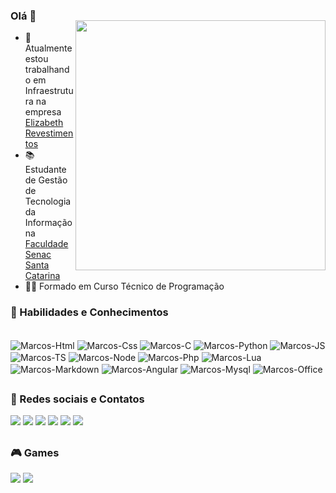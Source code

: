 <img style="margin-top: 40px;" align="right" width="400px" src="https://media.giphy.com/media/ASd0Ukj0y3qMM/giphy.gif">

### Olá 👋

- 🔭 Atualmente estou trabalhando em Infraestrutura na empresa <a href="https://elizabethrevestimentos.com.br/pt/">Elizabeth Revestimentos</a>
- 📚 Estudante de Gestão de Tecnologia da Informação na <a href="https://www.sc.senac.br/">Faculdade Senac Santa Catarina</a>
- 👨‍🎓 Formado em Curso Técnico de Programação

 <!-- <div>
  <a href="https://github.com/marcosquadros">
  <img height="180em" src="https://github-readme-stats.vercel.app/api/top-langs/?username=marcosquadros&layout=compact&langs_count=7&theme=dracula"/>
</div> -->
  
###

  
### 🚀 Habilidades e Conhecimentos
<div><br>
  <img align="center" alt="Marcos-Html" src="https://img.shields.io/badge/HTML-239120?style=for-the-badge&logo=html5&logoColor=white">
  <img align="center" alt="Marcos-Css" src="https://img.shields.io/badge/CSS-239120?&style=for-the-badge&logo=css3&logoColor=white">
  <img align="center" alt="Marcos-C" src="https://img.shields.io/badge/C%23-239120?style=for-the-badge&logo=c-sharp&logoColor=white">
  <img align="center" alt="Marcos-Python" src="https://img.shields.io/badge/Python-3776AB?style=for-the-badge&logo=python&logoColor=white">
  <img align="center" alt="Marcos-JS" src="https://img.shields.io/badge/JavaScript-F7DF1E?style=for-the-badge&logo=javascript&logoColor=black">
  <img align="center" alt="Marcos-TS" src="https://img.shields.io/badge/TypeScript-007ACC?style=for-the-badge&logo=typescript&logoColor=white">
  <img align="center" alt="Marcos-Node" src="https://img.shields.io/badge/Node.js-43853D?style=for-the-badge&logo=node.js&logoColor=white">
  <img align="center" alt="Marcos-Php" src="https://img.shields.io/badge/PHP-777BB4?style=for-the-badge&logo=php&logoColor=white">
  <img align="center" alt="Marcos-Lua" src="https://img.shields.io/badge/Lua-2C2D72?style=for-the-badge&logo=lua&logoColor=white">
  <img align="center" alt="Marcos-Markdown" src="https://img.shields.io/badge/Markdown-000000?style=for-the-badge&logo=markdown&logoColor=white">
  <img align="center" alt="Marcos-Angular" src="https://img.shields.io/badge/Angular-DD0031?style=for-the-badge&logo=angular&logoColor=white">                                     <img align="center" alt="Marcos-Mysql" src="https://img.shields.io/badge/MySQL-00000F?style=for-the-badge&logo=mysql&logoColor=white">
  <img align="center" alt="Marcos-Office" src="https://img.shields.io/badge/Microsoft_Office-D83B01?style=for-the-badge&logo=microsoft-office&logoColor=white">
</div>

  
##
 
 ### 📱 Redes sociais e Contatos
<div> 
  <a href="https://instagram.com/_marcos048" target="_blank"><img src="https://img.shields.io/badge/-Instagram-%23E4405F?style=for-the-badge&logo=instagram&logoColor=white" target="_blank"></a>
  <a href="https://www.twitter.com/_marcos_quadros/" target="_blank"><img src="https://img.shields.io/badge/Twitter-1DA1F2?style=for-the-badge&logo=twitter&logoColor=white" target="_blank"></a> 
 	<a href="https://www.twitch.tv/katiiaau" target="_blank"><img src="https://img.shields.io/badge/Twitch-9146FF?style=for-the-badge&logo=twitch&logoColor=white" target="_blank"></a>
  <a href = "mailto:mvquadrosdarosa@gmail.com"><img src="https://img.shields.io/badge/-Gmail-%23333?style=for-the-badge&logo=gmail&logoColor=white" target="_blank"></a>
  <a href = "mailto:marcos.rosa@grupoelizabeth.com.br"><img src="https://img.shields.io/badge/Microsoft_Outlook-0078D4?style=for-the-badge&logo=microsoft-outlook&logoColor=white" target="_blank"></a>
  <a href="https://www.linkedin.com/in/marcos-quadros-2aa671163/" target="_blank"><img src="https://img.shields.io/badge/-LinkedIn-%230077B5?style=for-the-badge&logo=linkedin&logoColor=white" target="_blank"></a> 
</div>
  
  ##
 
 ### 🎮 Games
<div> 
  <a href="#" target="_blank"><img src="https://img.shields.io/badge/PlayStation-003791?style=for-the-badge&logo=playstation&logoColor=white" target="_blank"></a>
  <a href="" target="_blank"><img src="https://img.shields.io/badge/Steam-000000?style=for-the-badge&logo=steam&logoColor=white" target="_blank"></a>
</div>
  
##
